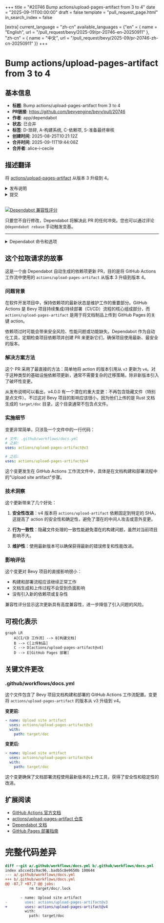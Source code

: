 +++
title = "#20746 Bump actions/upload-pages-artifact from 3 to 4"
date = "2025-09-11T00:00:00"
draft = false
template = "pull_request_page.html"
in_search_index = false

[extra]
current_language = "zh-cn"
available_languages = {"en" = { name = "English", url = "/pull_request/bevy/2025-09/pr-20746-en-20250911" }, "zh-cn" = { name = "中文", url = "/pull_request/bevy/2025-09/pr-20746-zh-cn-20250911" }}
+++

# Bump actions/upload-pages-artifact from 3 to 4

## 基本信息
- **标题**: Bump actions/upload-pages-artifact from 3 to 4
- **PR链接**: https://github.com/bevyengine/bevy/pull/20746
- **作者**: app/dependabot
- **状态**: 已合并
- **标签**: D-琐碎, A-构建系统, C-依赖项, S-准备最终审核
- **创建时间**: 2025-08-25T10:21:12Z
- **合并时间**: 2025-09-11T19:44:08Z
- **合并者**: alice-i-cecile

## 描述翻译
将 [actions/upload-pages-artifact](https://github.com/actions/upload-pages-artifact) 从版本 3 升级到 4。
<details>
<summary>发布说明</summary>
<p><em>来源：<a href="https://github.com/actions/upload-pages-artifact/releases">actions/upload-pages-artifact 的发布页面</a>。</em></p>
<blockquote>
<h2>v4.0.0</h2>
<h2>变更内容</h2>
<ul>
<li>潜在的重大变更：隐藏文件（特别是点文件）将不会包含在制品中，由 <a href="https://github.com/tsusdere"><code>@​tsusdere</code></a> 在 <a href="https://redirect.github.com/actions/upload-pages-artifact/pull/102">actions/upload-pages-artifact#102</a> 中提交
如果您需要在制品中包含点文件：不要使用此 action，而是根据这些要求创建您自己的制品 <a href="https://github.com/actions/upload-pages-artifact?tab=readme-ov-file#artifact-validation">https://github.com/actions/upload-pages-artifact?tab=readme-ov-file#artifact-validation</a></li>
<li>将 <code>actions/upload-artifact</code> 固定到 SHA，由 <a href="https://github.com/heavymachinery"><code>@​heavymachinery</code></a> 在 <a href="https://redirect.github.com/actions/upload-pages-artifact/pull/127">actions/upload-pages-artifact#127</a> 中提交</li>
</ul>
<p><strong>完整变更日志</strong>: <a href="https://github.com/actions/upload-pages-artifact/compare/v3.0.1...v4.0.0">https://github.com/actions/upload-pages-artifact/compare/v3.0.1...v4.0.0</a></p>
<h2>v3.0.1</h2>
<h1>变更日志</h1>
<ul>
<li>对 tar 的输出进行分组以防止其干扰 action 日志 <a href="https://github.com/SilverRainZ"><code>@​SilverRainZ</code></a> (<a href="https://redirect.github.com/actions/upload-pages-artifact/issues/94">#94</a>)</li>
<li>更新 README.md <a href="https://github.com/uiolee"><code>@​uiolee</code></a> (<a href="https://redirect.github.com/actions/upload-pages-artifact/issues/88">#88</a>)</li>
<li>将非破坏性变更组更新一次 <a href="https://github.com/dependabot"><code>@​dependabot</code></a> (<a href="https://redirect.github.com/actions/upload-pages-artifact/issues/92">#92</a>)</li>
<li>更新 Dependabot 配置以分组非破坏性变更 <a href="https://github.com/JamesMGreene"><code>@​JamesMGreene</code></a> (<a href="https://redirect.github.com/actions/upload-pages-artifact/issues/91">#91</a>)</li>
<li>将 actions/checkout 从版本 3 升级到 4 <a href="https://github.com/dependabot"><code>@​dependabot</code></a> (<a href="https://redirect.github.com/actions/upload-pages-artifact/issues/76">#76</a>)</li>
</ul>
<p>查看自上一版本以来<a href="https://github.com/actions/upload-pages-artifact/compare/v3.0.0...v3.0.1">所有代码变更的详细信息</a>。</p>
</blockquote>
</details>
<details>
<summary>提交</summary>
<ul>
<li><a href="https://github.com/actions/upload-pages-artifact/commit/7b1f4a764d45c48632c6b24a0339c27f5614fb0b"><code>7b1f4a7</code></a> 合并拉取请求 <a href="https://redirect.github.com/actions/upload-pages-artifact/issues/127">#127</a> 来自 heavymachinery/pin-sha</li>
<li><a href="https://github.com/actions/upload-pages-artifact/commit/4cc19c7d3f3e6c87c68366501382a03c8b1ba6db"><code>4cc19c7</code></a> 将 <code>actions/upload-artifact</code> 固定到 SHA</li>
<li><a href="https://github.com/actions/upload-pages-artifact/commit/2d163be3ddce01512f3eea7ac5b7023b5d643ce1"><code>2d163be</code></a> 合并拉取请求 <a href="https://redirect.github.com/actions/upload-pages-artifact/issues/107">#107</a> 来自 KittyChiu/main</li>
<li><a href="https://github.com/actions/upload-pages-artifact/commit/c70484322b1c476728dcd37fac23c4dea2a0c51a"><code>c704843</code></a> 修复：整理了 README</li>
<li><a href="https://github.com/actions/upload-pages-artifact/commit/9605915f1d2fc79418cdce4d5fbe80511c457655"><code>9605915</code></a> 合并拉取请求 <a href="https://redirect.github.com/actions/upload-pages-artifact/issues/106">#106</a> 来自 KittyChiu/kittychiu/update-readme-1</li>
<li><a href="https://github.com/actions/upload-pages-artifact/commit/e59cdfe6d6b061aab8f0619e759cded914f3ab03"><code>e59cdfe</code></a> 更新 README.md</li>
<li><a href="https://github.com/actions/upload-pages-artifact/commit/a2d67043267d885050434d297d3dd3a3a14fd899"><code>a2d6704</code></a> 文档：更新了 README 中的使用部分</li>
<li><a href="https://github.com/actions/upload-pages-artifact/commit/984864e7b70fb5cb764344dc9c4b5c087662ef50"><code>984864e</code></a> 合并拉取请求 <a href="https://redirect.github.com/actions/upload-pages-artifact/issues/105">#105</a> 来自 actions/Jcambass-patch-1</li>
<li><a href="https://github.com/actions/upload-pages-artifact/commit/45dc78884ca148c05eddcd8ac0a804d3365e9014"><code>45dc788</code></a> 添加用于发布版本到不可变 action 包的工作流文件</li>
<li><a href="https://github.com/actions/upload-pages-artifact/commit/efaad07812d4b9ad2e8667cd46426fdfb7c22e22"><code>efaad07</code></a> 合并拉取请求 <a href="https://redirect.github.com/actions/upload-pages-artifact/issues/102">#102</a> 来自 actions/hidden-files</li>
<li>其他提交可在 <a href="https://github.com/actions/upload-pages-artifact/compare/v3...v4">比较视图</a> 中查看</li>
</ul>
</details>
<br />


[![Dependabot 兼容性评分](https://dependabot-badges.githubapp.com/badges/compatibility_score?dependency-name=actions/upload-pages-artifact&package-manager=github_actions&previous-version=3&new-version=4)](https://docs.github.com/en/github/managing-security-vulnerabilities/about-dependabot-security-updates#about-compatibility-scores)

只要您不自行修改，Dependabot 将解决此 PR 的任何冲突。您也可以通过评论 `@dependabot rebase` 手动触发变基。

[//]: # (dependabot-automerge-start)
[//]: # (dependabot-automerge-end)

---

<details>
<summary>Dependabot 命令和选项</summary>
<br />

您可以通过评论此 PR 来触发 Dependabot 操作：
- `@dependabot rebase` 将变基此 PR
- `@dependabot recreate` 将重新创建此 PR，覆盖已对其进行的任何编辑
- `@dependabot merge` 将在 CI 通过后合并此 PR
- `@dependabot squash and merge` 将在 CI 通过后压缩并合并此 PR
- `@dependabot cancel merge` 将取消先前请求的合并并阻止自动合并
- `@dependabot reopen` 将重新打开此 PR（如果已关闭）
- `@dependabot close` 将关闭此 PR 并停止 Dependabot 重新创建它。您可以通过手动关闭它来实现相同的结果
- `@dependabot show <dependency name> ignore conditions` 将显示指定依赖项的所有忽略条件
- `@dependabot ignore this major version` 将关闭此 PR 并停止 Dependabot 为此主要版本创建更多 PR（除非您重新打开 PR 或自行升级到该版本）
- `@dependabot ignore this minor version` 将关闭此 PR 并停止 Dependabot 为此次要版本创建更多 PR（除非您重新打开 PR 或自行升级到该版本）
- `@dependabot ignore this dependency` 将关闭此 PR 并停止 Dependabot 为此依赖项创建更多 PR（除非您重新打开 PR 或自行升级到该版本）


</details>

## 这个拉取请求的故事

这是一个由 Dependabot 自动生成的依赖项更新 PR，目的是将 GitHub Actions 工作流中使用的 `actions/upload-pages-artifact` 从版本 3 升级到版本 4。

### 问题背景
在软件开发项目中，保持依赖项的最新状态是维护工作的重要部分。GitHub Actions 是 Bevy 项目持续集成/持续部署（CI/CD）流程的核心组成部分，而 `actions/upload-pages-artifact` 是用于将文档制品上传到 GitHub Pages 的关键 action。

依赖项过时可能会带来安全风险、性能问题或功能缺失。Dependabot 作为自动化工具，定期检查项目依赖项并创建 PR 来更新它们，确保项目使用最新、最安全的版本。

### 解决方案方法
这个 PR 采用了最直接的方法：简单地将 action 的版本引用从 `v3` 更新为 `v4`。对于这种类型的基础设施依赖项更新，通常不需要复杂的迁移策略，除非新版本引入了破坏性变更。

从发布说明可以看出，v4.0.0 有一个潜在的重大变更：不再包含隐藏文件（特别是点文件）。不过这对 Bevy 项目的影响应该很小，因为他们上传的是 Rust 文档生成的 `target/doc` 目录，这个目录通常不包含点文件。

### 实施细节
变更非常简单，只涉及一个文件中的一行代码：

```yaml
# 文件: .github/workflows/docs.yml
# 之前:
uses: actions/upload-pages-artifact@v3

# 之后:
uses: actions/upload-pages-artifact@v4
```

这个变更发生在 GitHub Actions 工作流文件中，具体是在文档构建和部署流程中的"Upload site artifact"步骤。

### 技术洞察
这个更新带来了几个好处：

1. **安全性改进**：v4 版本将 `actions/upload-artifact` 依赖固定到特定的 SHA，这提高了 action 的安全性和确定性，避免了潜在的中间人攻击或意外变更。

2. **行为一致性**：隐藏文件处理的一致性能避免潜在的构建问题，虽然对当前项目影响不大。

3. **维护性**：使用最新版本可以确保获得最新的错误修复和性能改进。

### 影响评估
这个变更对 Bevy 项目的直接影响很小：
- 构建和部署流程应该继续正常工作
- 文档生成和上传过程不会受到负面影响
- 没有引入新的依赖项或复杂性

兼容性评分显示这次更新具有高度兼容性，进一步降低了引入问题的风险。

## 可视化表示

```mermaid
graph LR
    A[CI/CD 工作流] --> B[构建文档]
    B --> C[上传制品]
    C --> D[actions/upload-pages-artifact@v4]
    D --> E[GitHub Pages 部署]
```

## 关键文件更改

### .github/workflows/docs.yml
这个文件包含了 Bevy 项目文档构建和部署的 GitHub Actions 工作流配置。变更将 `actions/upload-pages-artifact` 的版本从 v3 升级到 v4。

**变更前:**
```yaml
- name: Upload site artifact
  uses: actions/upload-pages-artifact@v3
  with:
    path: target/doc
```

**变更后:**
```yaml
- name: Upload site artifact
  uses: actions/upload-pages-artifact@v4
  with:
    path: target/doc
```

这个变更确保了文档部署流程使用最新版本的上传工具，获得了安全性和稳定性的改进。

## 扩展阅读

- [GitHub Actions 官方文档](https://docs.github.com/en/actions)
- [actions/upload-pages-artifact 仓库](https://github.com/actions/upload-pages-artifact)
- [Dependabot 文档](https://docs.github.com/en/code-security/dependabot)
- [GitHub Pages 部署指南](https://docs.github.com/en/pages)

# 完整代码差异

```diff
diff --git a/.github/workflows/docs.yml b/.github/workflows/docs.yml
index a5cced1c9ac96..badb5c8e9650b 100644
--- a/.github/workflows/docs.yml
+++ b/.github/workflows/docs.yml
@@ -87,7 +87,7 @@ jobs:
           rm target/doc/.lock
 
       - name: Upload site artifact
-        uses: actions/upload-pages-artifact@v3
+        uses: actions/upload-pages-artifact@v4
         with:
           path: target/doc
```